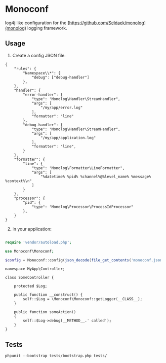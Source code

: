 # Monoconf

log4j like configuration for the [https://github.com/Seldaek/monolog](monolog)
logging framework.

## Usage

1. Create a config JSON file:

```
{
	"rules": {
		"Namespace\\*": {
			"debug": ["debug-handler"]
		},
	},
	"handler": {
		"error-handler": {
			"type": "Monolog\Handler\StreamHandler",
			"args": [
				"/my/app/error.log"
			],
			"formatter": "line"
		},
		"debug-handler": {
			"type": "Monolog\Handler\StreamHandler",
			"args": [
				"/my/app/application.log"
			],
			"formatter": "line",
		}
	},
    "formatter": {
        "line": {
			"type": "Monolog\Formatter\LineFormatter",
			"args": [
				"%datetime% %pid% %channel%@%level_name% %message% %context%\n"
			]
        }
	},
    "processor": {
        "pid": {
            "type": "Monolog\Processor\ProcessIdProcessor"
        },
    }
}
```

2. In your application:

``` php

require 'vendor/autoload.php';

use Monoconf\Monoconf;

$config = Monoconf::config(json_decode(file_get_contents('monoconf.json'), true));
```

```
namespace MyApp\Controller;

class SomeController {

    protected $Log;

    public function __construct() {
        self::$Log = \Monoconf\Monoconf::getLogger(__CLASS__);
    }

    public function someAction()
    {
        self::$Log->debug(__METHOD__.' called');
    }
}
```

## Tests

```
phpunit --bootstrap tests/bootstrap.php tests/
```
